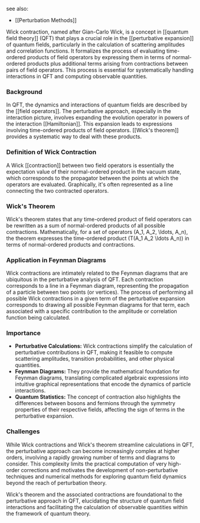 see also:
- [[Perturbation Methods]]

Wick contraction, named after Gian-Carlo Wick, is a concept in [[quantum field theory]] (QFT) that plays a crucial role in the [[perturbative expansion]] of quantum fields, particularly in the calculation of scattering amplitudes and correlation functions. It formalizes the process of evaluating time-ordered products of field operators by expressing them in terms of normal-ordered products plus additional terms arising from contractions between pairs of field operators. This process is essential for systematically handling interactions in QFT and computing observable quantities.

### Background

In QFT, the dynamics and interactions of quantum fields are described by the [[field operators]]. The perturbative approach, especially in the interaction picture, involves expanding the evolution operator in powers of the interaction [[Hamiltonian]]. This expansion leads to expressions involving time-ordered products of field operators. [[Wick's theorem]] provides a systematic way to deal with these products.

### Definition of Wick Contraction

A Wick [[contraction]] between two field operators is essentially the expectation value of their normal-ordered product in the vacuum state, which corresponds to the propagator between the points at which the operators are evaluated. Graphically, it's often represented as a line connecting the two contracted operators. 

### Wick's Theorem

Wick's theorem states that any time-ordered product of field operators can be rewritten as a sum of normal-ordered products of all possible contractions. Mathematically, for a set of operators \(A_1, A_2, \ldots, A_n\), the theorem expresses the time-ordered product \(T(A_1 A_2 \ldots A_n)\) in terms of normal-ordered products and contractions.

### Application in Feynman Diagrams

Wick contractions are intimately related to the Feynman diagrams that are ubiquitous in the perturbative analysis of QFT. Each contraction corresponds to a line in a Feynman diagram, representing the propagation of a particle between two points (or vertices). The process of performing all possible Wick contractions in a given term of the perturbative expansion corresponds to drawing all possible Feynman diagrams for that term, each associated with a specific contribution to the amplitude or correlation function being calculated.

### Importance

- **Perturbative Calculations:** Wick contractions simplify the calculation of perturbative contributions in QFT, making it feasible to compute scattering amplitudes, transition probabilities, and other physical quantities.
- **Feynman Diagrams:** They provide the mathematical foundation for Feynman diagrams, translating complicated algebraic expressions into intuitive graphical representations that encode the dynamics of particle interactions.
- **Quantum Statistics:** The concept of contraction also highlights the differences between bosons and fermions through the symmetry properties of their respective fields, affecting the sign of terms in the perturbative expansion.

### Challenges

While Wick contractions and Wick's theorem streamline calculations in QFT, the perturbative approach can become increasingly complex at higher orders, involving a rapidly growing number of terms and diagrams to consider. This complexity limits the practical computation of very high-order corrections and motivates the development of non-perturbative techniques and numerical methods for exploring quantum field dynamics beyond the reach of perturbation theory.

Wick's theorem and the associated contractions are foundational to the perturbative approach in QFT, elucidating the structure of quantum field interactions and facilitating the calculation of observable quantities within the framework of quantum theory.